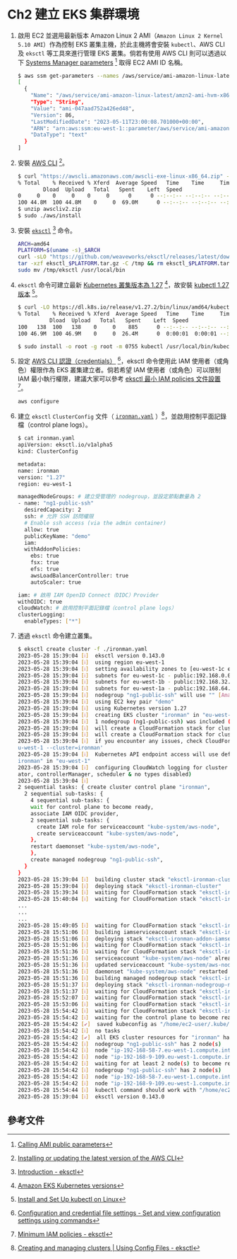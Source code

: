 # Ch2 建立 EKS 集群環境

1. 啟用 EC2 並選用最新版本 Amazon Linux 2 AMI（`Amazon Linux 2 Kernel 5.10 AMI`）作為控制 EKS 叢集主機，於此主機將會安裝 `kubectl`、AWS CLI 及 `eksctl` 等工具來進行管理 EKS 叢集。倘若有使用 AWS CLI 則可以透過以下 [Systems Manager parameters](https://docs.aws.amazon.com/systems-manager/latest/userguide/parameter-store-public-parameters-ami.html) [^1] 取得 EC2 AMI ID 名稱。

    ```bash
    $ aws ssm get-parameters --names /aws/service/ami-amazon-linux-latest/amzn2-ami-hvm-x86_64-gp2 --region eu-west-1 --query "Parameters[*]"
    [
      {
        "Name": "/aws/service/ami-amazon-linux-latest/amzn2-ami-hvm-x86_64-gp2",
        "Type": "String",
        "Value": "ami-047aad752a426ed48",
        "Version": 86,
        "LastModifiedDate": "2023-05-11T23:00:08.701000+00:00",
        "ARN": "arn:aws:ssm:eu-west-1::parameter/aws/service/ami-amazon-linux-latest/amzn2-ami-hvm-x86_64-gp2",
        "DataType": "text"
      }
    ]
    ```

2. 安裝 [AWS CLI](https://docs.aws.amazon.com/cli/latest/userguide/getting-started-install.html) [^2]。

    ```bash
    $ curl "https://awscli.amazonaws.com/awscli-exe-linux-x86_64.zip" -o "awscliv2.zip"
    % Total    % Received % Xferd  Average Speed   Time    Time     Time  Current
            Dload  Upload   Total   Spent    Left  Speed
    0     0    0     0    0     0      0      0 --:--:-- --:--:-- --:--:--     0
    100 44.8M  100 44.8M    0     0  69.0M      0 --:--:-- --:--:-- --:--:-- 68.9M
    $ unzip awscliv2.zip
    $ sudo ./aws/install
    ```

3. 安裝 [`eksctl`](https://eksctl.io/introduction/#installation) [^3] 命令。

    ```bash
    ARCH=amd64
    PLATFORM=$(uname -s)_$ARCH
    curl -sLO "https://github.com/weaveworks/eksctl/releases/latest/download/eksctl_$PLATFORM.tar.gz"
    tar -xzf eksctl_$PLATFORM.tar.gz -C /tmp && rm eksctl_$PLATFORM.tar.gz
    sudo mv /tmp/eksctl /usr/local/bin
    ```

4. `eksctl` 命令可建立最新 [Kubernetes 叢集版本為 1.27](https://docs.aws.amazon.com/eks/latest/userguide/kubernetes-versions.html) [^4]，故安裝 [kubectl 1.27 版本](https://kubernetes.io/docs/tasks/tools/install-kubectl-linux/) [^5]。

    ```bash
    $ curl -LO https://dl.k8s.io/release/v1.27.2/bin/linux/amd64/kubectl
    % Total    % Received % Xferd  Average Speed   Time    Time     Time  Current
              Dload  Upload   Total   Spent    Left  Speed
    100   138  100   138    0     0    885      0 --:--:-- --:--:-- --:--:--   890
    100 46.9M  100 46.9M    0     0  26.4M      0  0:00:01  0:00:01 --:--:-- 36.6M

    $ sudo install -o root -g root -m 0755 kubectl /usr/local/bin/kubectl
    ```

5. 設定 [AWS CLI 認證（credentials）](https://docs.aws.amazon.com/cli/latest/userguide/cli-configure-files) [^6]，eksctl 命令使用此 IAM 使用者（或角色）權限作為 EKS 叢集建立者。倘若希望 IAM 使用者（或角色）可以限制 IAM 最小執行權限，建議大家可以參考 [eksctl 最小 IAM policies 文件設置](https://eksctl.io/usage/minimum-iam-policies/) [^7]。

    ```bash
    aws configure
    ```

6. 建立 `eksctl` `ClusterConfig` 文件（ [`ironman.yaml`](./ironman.yaml) ）[^8]，並啟用控制平面記錄檔（control plane logs）。

    ```bash
    $ cat ironman.yaml
    apiVersion: eksctl.io/v1alpha5
    kind: ClusterConfig

    metadata:
    name: ironman
    version: "1.27"
    region: eu-west-1

    managedNodeGroups: # 建立受管理的 nodegroup，並設定節點數量為 2
    - name: "ng1-public-ssh"
      desiredCapacity: 2
      ssh: # 允許 SSH 訪問權限
      # Enable ssh access (via the admin container)
      allow: true
      publicKeyName: "demo"
      iam:
      withAddonPolicies:
        ebs: true
        fsx: true
        efs: true
        awsLoadBalancerController: true
        autoScaler: true

    iam: # 啟用 IAM OpenID Connect（OIDC）Provider
    withOIDC: true
    cloudWatch: # 啟用控制平面記錄檔（control plane logs）
    clusterLogging:
      enableTypes: ["*"]
    ```

7. 透過 `eksctl` 命令建立叢集。

    ```bash
    $ eksctl create cluster -f ./ironman.yaml
    2023-05-28 15:39:04 [ℹ]  eksctl version 0.143.0
    2023-05-28 15:39:04 [ℹ]  using region eu-west-1
    2023-05-28 15:39:04 [ℹ]  setting availability zones to [eu-west-1c eu-west-1b eu-west-1a]
    2023-05-28 15:39:04 [ℹ]  subnets for eu-west-1c - public:192.168.0.0/19 private:192.168.96.0/19
    2023-05-28 15:39:04 [ℹ]  subnets for eu-west-1b - public:192.168.32.0/19 private:192.168.128.0/19
    2023-05-28 15:39:04 [ℹ]  subnets for eu-west-1a - public:192.168.64.0/19 private:192.168.160.0/19
    2023-05-28 15:39:04 [ℹ]  nodegroup "ng1-public-ssh" will use "" [AmazonLinux2/1.27]
    2023-05-28 15:39:04 [ℹ]  using EC2 key pair "demo"
    2023-05-28 15:39:04 [ℹ]  using Kubernetes version 1.27
    2023-05-28 15:39:04 [ℹ]  creating EKS cluster "ironman" in "eu-west-1" region with managed nodes
    2023-05-28 15:39:04 [ℹ]  1 nodegroup (ng1-public-ssh) was included (based on the include/exclude rules)
    2023-05-28 15:39:04 [ℹ]  will create a CloudFormation stack for cluster itself and 0 nodegroup stack(s)
    2023-05-28 15:39:04 [ℹ]  will create a CloudFormation stack for cluster itself and 1 managed nodegroup stack(s)
    2023-05-28 15:39:04 [ℹ]  if you encounter any issues, check CloudFormation console or try 'eksctl utils describe-stacks --region=e
    u-west-1 --cluster=ironman'
    2023-05-28 15:39:04 [ℹ]  Kubernetes API endpoint access will use default of {publicAccess=true, privateAccess=false} for cluster "
    ironman" in "eu-west-1"
    2023-05-28 15:39:04 [ℹ]  configuring CloudWatch logging for cluster "ironman" in "eu-west-1" (enabled types: api, audit, authentic
    ator, controllerManager, scheduler & no types disabled)
    2023-05-28 15:39:04 [ℹ]
    2 sequential tasks: { create cluster control plane "ironman",
      2 sequential sub-tasks: {
        4 sequential sub-tasks: {
        wait for control plane to become ready,
        associate IAM OIDC provider,
        2 sequential sub-tasks: {
          create IAM role for serviceaccount "kube-system/aws-node",
          create serviceaccount "kube-system/aws-node",
        },
        restart daemonset "kube-system/aws-node",
        },
        create managed nodegroup "ng1-public-ssh",
      }
    }
    2023-05-28 15:39:04 [ℹ]  building cluster stack "eksctl-ironman-cluster"
    2023-05-28 15:39:04 [ℹ]  deploying stack "eksctl-ironman-cluster"
    2023-05-28 15:39:34 [ℹ]  waiting for CloudFormation stack "eksctl-ironman-cluster"
    2023-05-28 15:40:04 [ℹ]  waiting for CloudFormation stack "eksctl-ironman-cluster"
    ...
    ...
    ...
    2023-05-28 15:49:05 [ℹ]  waiting for CloudFormation stack "eksctl-ironman-cluster"
    2023-05-28 15:51:06 [ℹ]  building iamserviceaccount stack "eksctl-ironman-addon-iamserviceaccount-kube-system-aws-node"
    2023-05-28 15:51:06 [ℹ]  deploying stack "eksctl-ironman-addon-iamserviceaccount-kube-system-aws-node"
    2023-05-28 15:51:06 [ℹ]  waiting for CloudFormation stack "eksctl-ironman-addon-iamserviceaccount-kube-system-aws-node"
    2023-05-28 15:51:36 [ℹ]  waiting for CloudFormation stack "eksctl-ironman-addon-iamserviceaccount-kube-system-aws-node"
    2023-05-28 15:51:36 [ℹ]  serviceaccount "kube-system/aws-node" already exists
    2023-05-28 15:51:36 [ℹ]  updated serviceaccount "kube-system/aws-node"
    2023-05-28 15:51:36 [ℹ]  daemonset "kube-system/aws-node" restarted
    2023-05-28 15:51:36 [ℹ]  building managed nodegroup stack "eksctl-ironman-nodegroup-ng1-public-ssh"
    2023-05-28 15:51:37 [ℹ]  deploying stack "eksctl-ironman-nodegroup-ng1-public-ssh"
    2023-05-28 15:51:37 [ℹ]  waiting for CloudFormation stack "eksctl-ironman-nodegroup-ng1-public-ssh"
    2023-05-28 15:52:07 [ℹ]  waiting for CloudFormation stack "eksctl-ironman-nodegroup-ng1-public-ssh"
    2023-05-28 15:53:06 [ℹ]  waiting for CloudFormation stack "eksctl-ironman-nodegroup-ng1-public-ssh"
    2023-05-28 15:54:42 [ℹ]  waiting for CloudFormation stack "eksctl-ironman-nodegroup-ng1-public-ssh"
    2023-05-28 15:54:42 [ℹ]  waiting for the control plane to become ready
    2023-05-28 15:54:42 [✔]  saved kubeconfig as "/home/ec2-user/.kube/config"
    2023-05-28 15:54:42 [ℹ]  no tasks
    2023-05-28 15:54:42 [✔]  all EKS cluster resources for "ironman" have been created
    2023-05-28 15:54:42 [ℹ]  nodegroup "ng1-public-ssh" has 2 node(s)
    2023-05-28 15:54:42 [ℹ]  node "ip-192-168-58-7.eu-west-1.compute.internal" is ready
    2023-05-28 15:54:42 [ℹ]  node "ip-192-168-9-109.eu-west-1.compute.internal" is ready
    2023-05-28 15:54:42 [ℹ]  waiting for at least 2 node(s) to become ready in "ng1-public-ssh"
    2023-05-28 15:54:42 [ℹ]  nodegroup "ng1-public-ssh" has 2 node(s)
    2023-05-28 15:54:42 [ℹ]  node "ip-192-168-58-7.eu-west-1.compute.internal" is ready
    2023-05-28 15:54:42 [ℹ]  node "ip-192-168-9-109.eu-west-1.compute.internal" is ready
    2023-05-28 15:54:44 [ℹ]  kubectl command should work with "/home/ec2-user/.kube/config", try 'kubectl get nodes'
    2023-05-28 15:39:04 [ℹ]  eksctl version 0.143.0
    ```

## 參考文件

[^1]: [Calling AMI public parameters](https://docs.aws.amazon.com/systems-manager/latest/userguide/parameter-store-public-parameters-ami.html)
[^2]: [Installing or updating the latest version of the AWS CLI](https://docs.aws.amazon.com/cli/latest/userguide/getting-started-install.html)
[^3]: [Introduction - eksctl](https://eksctl.io/introduction/#installation)
[^4]: [Amazon EKS Kubernetes versions](https://docs.aws.amazon.com/eks/latest/userguide/kubernetes-versions.html)
[^5]: [Install and Set Up kubectl on Linux](https://kubernetes.io/docs/tasks/tools/install-kubectl-linux/)
[^6]: [Configuration and credential file settings - Set and view configuration settings using commands](https://docs.aws.amazon.com/cli/latest/userguide/cli-configure-files.html#cli-configure-files-methods)
[^7]: [Minimum IAM policies - eksctl](https://eksctl.io/usage/minimum-iam-policies/)
[^8]: [Creating and managing clusters | Using Config Files - eksctl](https://eksctl.io/usage/creating-and-managing-clusters/#using-config-files)
